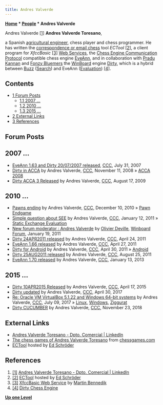```yaml
---
title: Andres Valverde
---
```

**[Home](Home "Home") * [People](People "People") * Andres Valverde**

[](https://es.linkedin.com/in/andres-valverde-toresano-a142711b) Andres Valverde <a id="cite-note-1" href="#cite-ref-1">[1]</a>
**Andres Valverde Toresano**,

a Spanish [agricultural engineer](https://en.wikipedia.org/wiki/Agricultural_engineering), chess player and chess programmer.
He has written the [correspondence or email chess](https://en.wikipedia.org/wiki/Correspondence_chess) tool *ECTool* <a id="cite-note-2" href="#cite-ref-2">[2]</a>,
a client program for *XfccBasic* <a id="cite-note-3" href="#cite-ref-3">[3]</a> [Web Services](https://en.wikipedia.org/wiki/Web_service),
the [Chess Engine Communication Protocol](Chess_Engine_Communication_Protocol "Chess Engine Communication Protocol") compatible chess engine [EveAnn](EveAnn "EveAnn"), and in collaboration with [Pradu Kannan](Pradu_Kannan "Pradu Kannan") and [Fonzy Bluemers](Fonzy_Bluemers "Fonzy Bluemers") the [WinBoard](WinBoard "WinBoard") engine [Dirty](Dirty "Dirty"), which is a hybrid between [Buzz](Buzz "Buzz") ([Search](Search "Search")) and EveAnn ([Evaluation](Evaluation "Evaluation")) <a id="cite-note-4" href="#cite-ref-4">[4]</a>.

## Contents

- [1 Forum Posts](#forum-posts)
  - [1.1 2007 ...](#2007-...)
  - [1.2 2010 ...](#2010-...)
  - [1.3 2015 ...](#2015-...)
- [2 External Links](#external-links)
- [3 References](#references)

## Forum Posts

## 2007 ...

- [EveAnn 1.63 and Dirty 20/07/2007 released](http://www.talkchess.com/forum/viewtopic.php?t=15482), [CCC](CCC "CCC"), July 31, 2007
- [Dirty in ACCA](http://www.talkchess.com/forum/viewtopic.php?t=24842) by Andres Valverde, [CCC](CCC "CCC"), November 11, 2008 » [ACCA 2008](ACCA_2008 "ACCA 2008")
- [Dirty ACCA 3 Released](http://www.talkchess.com/forum/viewtopic.php?t=29436) by Andres Valverde, [CCC](CCC "CCC"), August 17, 2009

## 2010 ...

- [Pawns ending](http://www.talkchess.com/forum/viewtopic.php?t=37023) by Andres Valverde, [CCC](CCC "CCC"), December 10, 2010 » [Pawn Endgame](Pawn_Endgame "Pawn Endgame")
- [Simple question about SEE](http://www.talkchess.com/forum/viewtopic.php?t=37582) by Andres Valverde, [CCC](CCC "CCC"), January 12, 2011 » [Static Exchange Evaluation](Static_Exchange_Evaluation "Static Exchange Evaluation")
- [New forum moderator : Andres Valverde](http://www.open-aurec.com/wbforum/viewtopic.php?f=2&t=51467) by [Olivier Deville](Olivier_Deville "Olivier Deville"), [Winboard Forum](Computer_Chess_Forums "Computer Chess Forums"), January 19, 2011
- [Dirty 24APR2011 released](http://www.talkchess.com/forum/viewtopic.php?t=38859) by Andres Valverde, [CCC](CCC "CCC"), April 24, 2011
- [EveAnn 1.66 released](http://www.talkchess.com/forum/viewtopic.php?t=38899) by Andres Valverde, [CCC](CCC "CCC"), April 27, 2011
- [Dirty for Android](http://www.talkchess.com/forum/viewtopic.php?t=38936) by Andres Valverde, [CCC](CCC "CCC"), April 30, 2011 » [Android](Android "Android")
- [Dirty 25AUG2011 released](http://www.talkchess.com/forum/viewtopic.php?t=40182) by Andres Valverde, [CCC](CCC "CCC"), August 25, 2011
- [EveAnn 1.70 released](http://www.talkchess.com/forum/viewtopic.php?t=46876) by Andres Valverde, [CCC](CCC "CCC"), January 13, 2013

## 2015 ...

- [Dirty 10APR2015 Released](http://www.talkchess.com/forum/viewtopic.php?t=56034) by Andres Valverde, [CCC](CCC "CCC"), April 17, 2015
- [Dirty updated](http://www.talkchess.com/forum/viewtopic.php?t=63868) by Andres Valverde, [CCC](CCC "CCC"), April 30, 2017
- [Re: Oracle VM VirtualBox 5.1.22 and Windows 64-bit systems](http://www.talkchess.com/forum3/viewtopic.php?f=2&t=64562&start=1) by Andres Valverde, [CCC](CCC "CCC"), July 09, 2017 » [Linux](Linux "Linux"), [Windows](Windows "Windows"), [Ziggurat](Ziggurat "Ziggurat")
- [Dirty CUCUMBER](http://www.talkchess.com/forum3/viewtopic.php?f=2&t=69021) by Andres Valverde, [CCC](CCC "CCC"), November 23, 2018

## External Links

- [Andres Valverde Toresano - Dpto. Comercial | LinkedIn](https://es.linkedin.com/in/andres-valverde-toresano-a142711b)
- [The chess games of Andres Valverde Toresano](http://www.chessgames.com/player/andres_valverde_toresano.html) from [chessgames.com](http://www.chessgames.com/index.html)
- [ECTool](http://rebel13.nl/windows/ectool.html) hosted by [Ed Schröder](Ed_Schroder "Ed Schroder")

## References

1. <a id="cite-ref-1" href="#cite-note-1">[1]</a> [Andres Valverde Toresano - Dpto. Comercial | LinkedIn](https://es.linkedin.com/in/andres-valverde-toresano-a142711b)
1. <a id="cite-ref-2" href="#cite-note-2">[2]</a> [ECTool](http://rebel13.nl/windows/ectool.html) hosted by [Ed Schröder](Ed_Schroder "Ed Schroder")
1. <a id="cite-ref-3" href="#cite-note-3">[3]</a> [XfccBasic Web Service](http://www.schemingmind.com/xfcc/xfccbasic.asmx) by [Martin Bennedik](index.php?title=Martin_Bennedik&action=edit&redlink=1 "Martin Bennedik (page does not exist)")
1. <a id="cite-ref-4" href="#cite-note-4">[4]</a> [Dirty Chess Engine](http://dirtychess.com/links.php)

**[Up one Level](People "People")**

